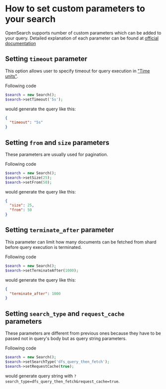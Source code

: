 # How to set custom parameters to your search

OpenSearch supports number of custom parameters which can be added to your query. Detailed explanation of each parameter can be found at [official documentation](https://www.elastic.co/guide/en/elasticsearch/reference/current/search-request-body.html#_parameters_5)

## Setting `timeout` parameter

This option allows user to specify timeout for query execution in ["Time units"](https://www.elastic.co/guide/en/elasticsearch/reference/current/common-options.html#time-units).

Following code

```php
$search = new Search();
$search->setTimeout('5s');
```

would generate the query like this:
```json
{
  "timeout": "5s"
}
```

## Setting `from` and `size` parameters

These parameters are usually used for pagination.

Following code

```php
$search = new Search();
$search->setSize(25);
$search->setFrom(50);
```

would generate the query like this:
```json
{
  "size": 25,
  "from": 50
}
```

## Setting `terminate_after` parameter

This parameter can limit how many documents can be fetched from shard before query execution is terminated.

Following code

```php
$search = new Search();
$search->setTerminateAfter(1000);
```

would generate the query like this:
```json
{
  "terminate_after": 1000
}
```

## Setting `search_type` and `request_cache` parameters

These parameters are different from previous ones because they have to be passed not in query's body but as query string parameters.

Following code

```php
$search = new Search();
$search->setSearchType('dfs_query_then_fetch');
$search->setRequestCache(true);
```

would generate query string with `?search_type=dfs_query_then_fetch&request_cache=true`.
